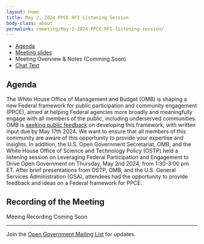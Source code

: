 ```yaml
---
layout: home
title: May 2, 2024 PPCE RFI Listening Session
body-class: about
permalink: /meeting/May-2-2024-PPCE-RFI-listening-session/
---
```


* [Agenda](/assets/files/05022024_PPCE_RFI_Agenda.pdf)
* [Meeting slides](/assets/files/05022024_OG_PPCE_Listening_Session_Presentation.pdf)
* Meeting Overview & Notes (Comming Soon)
* [Chat Text](/assets/files/05022024_OpenGov_PPCE_Listening_Session_saved_chat.pdf) 

## Agenda
The White House Office of Management and Budget (OMB) is shaping a new Federal framework for public participation and community engagement (PPCE), aimed at helping Federal agencies more broadly and meaningfully engage with all members of the public, including underserved communities. OMB is [seeking public feedback](https://www.performance.gov/participation) on developing this framework, with written input due by May 17th 2024. We want to ensure that all members of this community are aware of this opportunity to provide your expertise and insights. In addition, the U.S. Open Government Secretariat, OMB, and the White House Office of Science and Technology Policy (OSTP) held a listening session on Leveraging Federal Participation and Engagement to Drive Open Government on Thursday, May 2nd 2024, from 1:30-3:00 pm ET. After brief presentations from OSTP, OMB, and the U.S. General Services Administration (GSA), attendees had the opportunity to provide feedback and ideas on a Federal framework for PPCE.

## Recording of the Meeting
Meeing Recording Coming Soon


---

Join the [Open Government Mailing List](https://open.usa.gov/mailing-list/) for updates.
